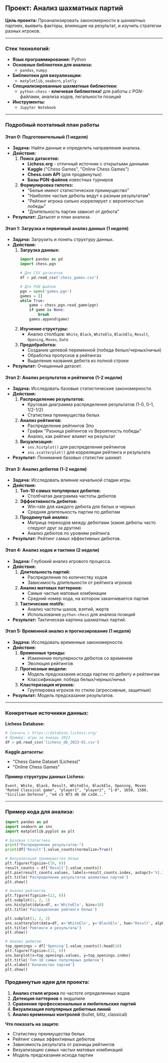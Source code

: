## **Проект: Анализ шахматных партий**

**Цель проекта:** Проанализировать закономерности в шахматных партиях, выявить факторы, влияющие на результат, и изучить стратегии разных игроков.

---

### **Стек технологий:**

*   **Язык программирования:** Python
*   **Основные библиотеки для анализа:**
    *   `pandas`, `numpy`
*   **Библиотеки для визуализации:**
    *   `matplotlib`, `seaborn`, `plotly`
*   **Специализированные шахматные библиотеки:**
    *   `python-chess` - **ключевая библиотека!** для работы с PGN-файлами, анализа ходов, легальности позиций
*   **Инструменты:**
    *   `Jupyter Notebook`

---

### **Подробный поэтапный план работы**

#### **Этап 0: Подготовительный (1 неделя)**

*   **Задача:** Найти данные и определить направления анализа.
*   **Действия:**
    1.  **Поиск датасетов:**
        *   **Lichess.org** - отличный источник с открытыми данными
        *   **Kaggle** ("Chess Games", "Online Chess Games")
        *   **Chess.com API** (для продвинутых)
        *   **Базы PGN-файлов** известных турниров
    2.  **Формулировка гипотез:**
        *   "Белые имеют статистическое преимущество"
        *   "Наиболее частые дебюты ведут к разным результатам"
        *   "Рейтинг игрока сильно коррелирует с вероятностью победы"
        *   "Длительность партии зависит от дебюта"
*   **Результат:** Датысет и план анализа.

#### **Этап 1: Загрузка и первичный анализ данных (1 неделя)**

*   **Задача:** Загрузить и понять структуру данных.
*   **Действия:**
    1.  **Загрузка данных:**
        ```python
        import pandas as pd
        import chess.pgn
        
        # Для CSV датасетов
        df = pd.read_csv('chess_games.csv')
        
        # Для PGN файлов
        pgn = open('games.pgn')
        games = []
        while True:
            game = chess.pgn.read_game(pgn)
            if game is None:
                break
            games.append(game)
        ```
    2.  **Изучение структуры:**
        *   Анализ столбцов: `White`, `Black`, `WhiteElo`, `BlackElo`, `Result`, `Opening`, `Moves`, `Date`
    3.  **Предобработка:**
        *   Создание целевой переменной (победа белых/черных/ничья)
        *   Обработка пропусков в рейтингах
        *   Выделение названия дебюта из полной строки
*   **Результат:** Очищенный датасет.

#### **Этап 2: Анализ результатов и рейтингов (1-2 недели)**

*   **Задача:** Исследовать базовые статистические закономерности.
*   **Действия:**
    1.  **Распределение результатов:**
        *   Круговая диаграмма распределения результатов (1-0, 0-1, 1/2-1/2)
        *   Статистика преимущества белых
    2.  **Анализ рейтингов:**
        *   Распределение рейтингов Эло
        *   График "Разница рейтингов vs Вероятность победы"
        *   Анализ, как рейтинг влияет на результат
    3.  **Визуализация:**
        *   `sns.histplot()` для распределения рейтингов
        *   `sns.scatterplot()` для корреляции рейтинга и результата
*   **Результат:** Понимание базовых статистик шахмат.

#### **Этап 3: Анализ дебютов (1-2 недели)**

*   **Задача:** Исследовать влияние начальной стадии игры.
*   **Действия:**
    1.  **Топ-10 самых популярных дебютов:**
        *   Столбчатая диаграмма частоты дебютов
    2.  **Эффективность дебютов:**
        *   Win-rate для каждого дебюта для белых и черных
        *   Средняя длительность партии по дебютам
    3.  **Продвинутый анализ:**
        *   Матрица переходов между дебютами (какие дебюты часто следуют друг за другом)
        *   Анализ дебютов по уровням рейтинга
*   **Результат:** Рейтинг самых эффективных дебютов.

#### **Этап 4: Анализ ходов и тактики (2 недели)**

*   **Задача:** Глубокий анализ игрового процесса.
*   **Действия:**
    1.  **Длительность партий:**
        *   Распределение по количеству ходов
        *   Зависимость длительности от рейтинга игроков
    2.  **Анализ матовых паттернов:**
        *   Самые частые матовые комбинации
        *   Средний номер хода, на котором заканчивается партия
    3.  **Тактические motifs:**
        *   Анализ частоты шахов, взятий, жертв
        *   Использование `python-chess` для анализа позиций
*   **Результат:** Тактическая картина шахматных партий.

#### **Этап 5: Временной анализ и прогнозирование (1 неделя)**

*   **Задача:** Исследовать временные закономерности.
*   **Действия:**
    1.  **Временные тренды:**
        *   Изменение популярности дебютов со временем
        *   Эволюция рейтингов
    2.  **Прогнозные модели:**
        *   Модель предсказания исхода партии по дебюту и рейтингам
        *   Классификация: победа белых/черных/ничья
    3.  **Кластеризация игроков:**
        *   Группировка игроков по стилю (агрессивные, защитные)
*   **Результат:** Модель предсказания результатов.

---

### **Конкретные источники данных:**

**Lichess Database:**
```python
# Скачать с https://database.lichess.org/
# Пример: игры за январь 2023
df = pd.read_csv('lichess_db_2023-01.csv')
```

**Kaggle датасеты:**
- "Chess Game Dataset (Lichess)"
- "Online Chess Games"

**Пример структуры данных Lichess:**
```
Event, White, Black, Result, WhiteElo, BlackElo, Opening, Moves
"Rated Classical game", "player1", "player2", "1-0", 1650, 1580, "Sicilian Defense", "e4 c5 Nf3 d6 d4 cxd4..."
```

---

### **Пример кода для анализа:**

```python
import pandas as pd
import seaborn as sns
import matplotlib.pyplot as plt

# Базовая статистика
print("Распределение результатов:")
print(df['Result'].value_counts(normalize=True))

# Визуализация преимущества белых
plt.figure(figsize=(10, 6))
result_counts = df['Result'].value_counts()
plt.pie(result_counts.values, labels=result_counts.index, autopct='%1.1f%%')
plt.title('Распределение результатов шахматных партий')
plt.show()

# Анализ рейтингов
plt.figure(figsize=(12, 6))
plt.subplot(1, 2, 1)
sns.histplot(data=df, x='WhiteElo', bins=30)
plt.title('Распределение рейтинга белых')

plt.subplot(1, 2, 2)
sns.scatterplot(data=df, x='WhiteElo', y='BlackElo', hue='Result', alpha=0.5)
plt.title('Рейтинги и результаты')
plt.show()

# Анализ дебютов
top_openings = df['Opening'].value_counts().head(10)
plt.figure(figsize=(12, 6))
sns.barplot(x=top_openings.values, y=top_openings.index)
plt.title('Топ-10 самых популярных дебютов')
plt.xlabel('Количество партий')
plt.show()
```

### **Продвинутые идеи для проекта:**

1.  **Анализ стиля игрока** по частоте определенных ходов
2.  **Детекция паттернов** в эндшпиле
3.  **Сравнение профессиональных и любительских партий**
4.  **Визуализация популярных дебютных линий**
5.  **Анализ временных контролей** (bullet, blitz, classical)

**Что показать на защите:**
- Статистику преимущества белых
- Рейтинг самых эффективных дебютов
- Зависимость результата от разницы рейтингов
- Визуализацию самых частых матовых комбинаций
- Модель предсказания исхода партии
